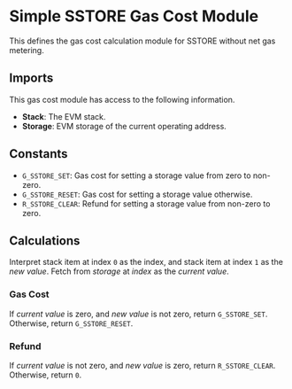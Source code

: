 # Simple SSTORE Gas Cost Module

This defines the gas cost calculation module for SSTORE without net
gas metering.

## Imports

This gas cost module has access to the following information.

* **Stack**: The EVM stack.
* **Storage**: EVM storage of the current operating address.

## Constants

* `G_SSTORE_SET`: Gas cost for setting a storage value from zero to non-zero.
* `G_SSTORE_RESET`: Gas cost for setting a storage value otherwise.
* `R_SSTORE_CLEAR`: Refund for setting a storage value from non-zero
  to zero.
  
## Calculations

Interpret stack item at index `0` as the index, and stack item at
index `1` as the *new value*. Fetch from *storage* at *index* as the
*current value*.

### Gas Cost

If *current value* is zero, and *new value* is not zero, return
`G_SSTORE_SET`. Otherwise, return `G_SSTORE_RESET`.

### Refund

If *current value* is not zero, and *new value* is zero, return
`R_SSTORE_CLEAR`. Otherwise, return `0`.
